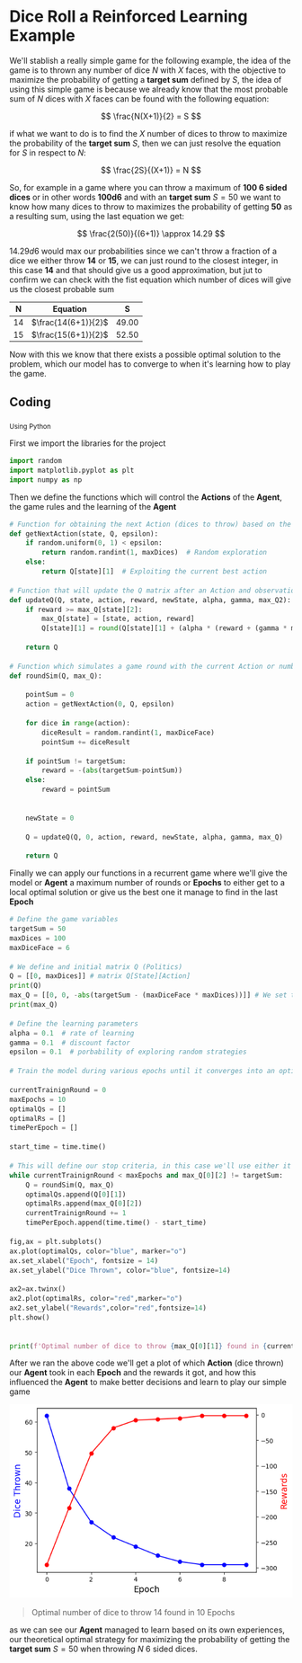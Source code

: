 # Dice Roll a Reinforced Learning Example

We'll stablish a really simple game for the following example, the idea of the game is to thrown any number of dice $N$ with $X$ faces, with the objective to maximize the probability of getting a **target sum** defined by $S$, the idea of using this simple game is because we already know that the most probable sum of $N$ dices with $X$ faces can be found with the following equation: 

$$
\frac{N(X+1)}{2} = S
$$

if what we want to do is to find the $X$ number of dices to throw to maximize the probability of the **target sum** $S$, then we can just resolve the equation for $S$ in respect to $N$:

$$
\frac{2S}{(X+1)} = N
$$

So, for example in a game where you can throw a maximum of **100 6 sided dices** or in other words **100d6** and with an **target sum** $S=50$ we want to know how many dices to throw to maximizes the probability of getting **50** as a resulting sum, using the last equation we get: 

$$
\frac{2(50)}{(6+1)} \approx 14.29 
$$

$14.29d6$ would max our probabilities since we can't throw a fraction of a dice we either throw **14** or **15**, we can just round to the closest integer, in this case **14** and  that should give us a good approximation, but jut to confirm we can check with the fist equation which number of dices will give us the closest probable sum

|N|Equation|S|
|---|-------|------|
|14	|$\frac{14(6+1)}{2}$|49.00|
|15	|$\frac{15(6+1)}{2}$|52.50|

Now with this we know that there exists a possible optimal solution to the problem, which our model has to converge to when it's learning how to play the game.


## Coding
<sub> Using Python </sub>

First we import the libraries for the project

```python
import random
import matplotlib.pyplot as plt
import numpy as np
```
Then we define the functions which will control the **Actions** of the **Agent**, the game rules and the learning of the **Agent**

```python
# Function for obtaining the next Action (dices to throw) based on the Politics
def getNextAction(state, Q, epsilon):
    if random.uniform(0, 1) < epsilon:
        return random.randint(1, maxDices)  # Random exploration
    else:
        return Q[state][1]  # Exploiting the current best action

# Function that will update the Q matrix after an Action and observation of the new game State along with the Reward
def updateQ(Q, state, action, reward, newState, alpha, gamma, max_Q2):
    if reward >= max_Q[state][2]:
        max_Q[state] = [state, action, reward]
        Q[state][1] = round(Q[state][1] + (alpha * (reward + (gamma * max_Q2[state][1]) - Q[state][1]))) # Bellman Equation

    return Q

# Function which simulates a game round with the current Action or number of dices thrown
def roundSim(Q, max_Q):

    pointSum = 0
    action = getNextAction(0, Q, epsilon)

    for dice in range(action):
        diceResult = random.randint(1, maxDiceFace)
        pointSum += diceResult

    if pointSum != targetSum:
        reward = -(abs(targetSum-pointSum))
    else:
        reward = pointSum


    newState = 0

    Q = updateQ(Q, 0, action, reward, newState, alpha, gamma, max_Q)

    return Q

```

Finally we can apply our functions in a recurrent game where we'll give the model or **Agent** a maximum number of rounds or **Epochs** to either get to a local optimal solution or give us the best one it manage to find in the last **Epoch** 

```python
# Define the game variables
targetSum = 50
maxDices = 100
maxDiceFace = 6

# We define and initial matrix Q (Politics)
Q = [[0, maxDices]] # matrix Q[State][Action]
print(Q)
max_Q = [[0, 0, -abs(targetSum - (maxDiceFace * maxDices))]] # We set the starting Action as the worst possible strategy for a clearer learning curve
print(max_Q)

# Define the learning parameters
alpha = 0.1  # rate of learning
gamma = 0.1  # discount factor
epsilon = 0.1  # porbability of exploring random strategies

# Train the model during various epochs until it converges into an optimal strategy

currentTrainignRound = 0
maxEpochs = 10
optimalQs = []
optimalRs = []
timePerEpoch = []

start_time = time.time()

# This will define our stop criteria, in this case we'll use either it exhausted the epochs to find the answer or it did find what we consider and optimal answer
while currentTrainignRound < maxEpochs and max_Q[0][2] != targetSum: 
    Q = roundSim(Q, max_Q)
    optimalQs.append(Q[0][1])
    optimalRs.append(max_Q[0][2])
    currentTrainignRound += 1
    timePerEpoch.append(time.time() - start_time)

fig,ax = plt.subplots()
ax.plot(optimalQs, color="blue", marker="o")
ax.set_xlabel("Epoch", fontsize = 14)
ax.set_ylabel("Dice Thrown", color="blue", fontsize=14)

ax2=ax.twinx()
ax2.plot(optimalRs, color="red",marker="o")
ax2.set_ylabel("Rewards",color="red",fontsize=14)
plt.show()


print(f'Optimal number of dice to throw {max_Q[0][1]} found in {currentTrainignRound} Epochs')
```

After we ran the above code we'll get a plot of which **Action** (dice thrown) our **Agent** took in each **Epoch** and the rewards it got, and how this influenced the **Agent** to make better decisions and learn to play our simple game

![](https://github.com/Kassoomy/Portfolio/blob/main/Dice%20Roll%20(Reinforced%20Learning)/Images/learning%20plot.png)
>Optimal number of dice to throw 14 found in 10 Epochs

as we can see our **Agent** managed to learn based on its own experiences, our theoretical optimal strategy for maximizing the probability of getting the **target sum** $S=50$ when throwing $N$ 6 sided dices.
